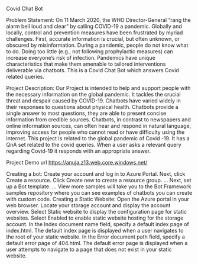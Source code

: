 Covid Chat Bot


Problem Statement: On 11 March 2020, the WHO Director-General “rang the alarm bell loud and clear” by calling COVID-19 a pandemic. Globally and locally, control and prevention measures have been frustrated by myriad challenges. First, accurate information is crucial, but often unknown, or obscured by misinformation. During a pandemic, people do not know what to do. Doing too little (e.g., not following prophylactic measures) can increase everyone’s risk of infection.
Pandemics have unique characteristics that make them amenable to tailored interventions deliverable via chatbots. 
This is a Covid Chat Bot which answers Covid related queries.


Project Description: Our Project is intended to help and support people with the necessary information on the global pandemic.
It tackles the crucial threat and despair caused by COVID-19. Chatbots have varied widely in their responses to questions about physical health. Chatbots provide a single answer to most questions, they are able to present concise information from credible sources.
Chatbots, in contrast to newspapers and online information sources, can often hear and respond in natural language, improving access for people who cannot read or have difficulty using the internet.
This project is related to the global pandemic of Covid -19. It has a QnA set related to the covid queries. When a user asks a relevant query regarding Covid-19 it responds with an appropriate answer.

Project Demo url 
https://anuja.z13.web.core.windows.net/

Creating a bot:
Create your account and log in to Azure Portal.
Next, click Create a resource.
Click Create new to create a resource group. ...
Next, set up a Bot template. ...
View more samples will take you to the Bot Framework samples repository where you can see examples of chatbots you can create with custom code.
Creating a Static Website:
Open the Azure portal in your web browser.
Locate your storage account and display the account overview.
Select Static website to display the configuration page for static websites.
Select Enabled to enable static website hosting for the storage account.
In the Index document name field, specify a default index page of index.html. The default index page is displayed when a user navigates to the root of your static website.
In the Error document path field, specify a default error page of 404.html. The default error page is displayed when a user attempts to navigate to a page that does not exist in your static website.

